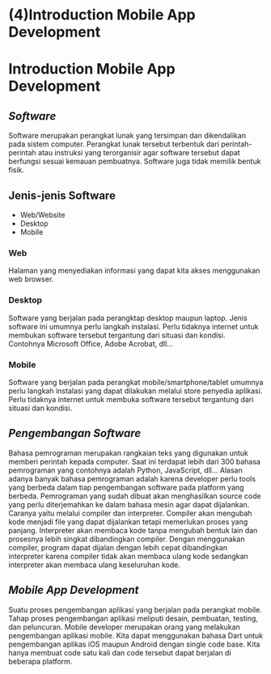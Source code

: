 # (4)Introduction Mobile App Development
# Introduction Mobile App Development
## _Software_




Software merupakan perangkat lunak yang tersimpan dan dikendalikan pada sistem computer. Perangkat lunak tersebut terbentuk dari perintah-perintah atau instruksi yang terorganisir agar software tersebut dapat berfungsi sesuai kemauan pembuatnya. Software juga tidak memilik bentuk fisik.



## Jenis-jenis Software

- Web/Website
- Desktop
- Mobile
### Web
Halaman yang menyediakan informasi yang dapat kita akses menggunakan web browser. 
### Desktop
Software yang berjalan pada perangktap desktop maupun laptop. Jenis software ini umumnya perlu langkah instalasi. Perlu tidaknya internet untuk membukan software tersebut tergantung dari situasi dan kondisi. Contohnya Microsoft Office, Adobe Acrobat, dll…
### Mobile
Software yang berjalan pada perangkat mobile/smartphone/tablet umumnya perlu langkah instalasi yang dapat dilakukan melalui store penyedia aplikasi. Perlu tidaknya internet untuk membuka software tersebut tergantung dari situasi dan kondisi. 

## _Pengembangan Software_
Bahasa pemrograman merupakan rangkaian teks yang digunakan untuk memberi perintah kepada computer. Saat ini terdapat lebih dari 300 bahasa pemrograman yang contohnya adalah Python, JavaScript, dll… Alasan adanya banyak bahasa pemrograman adalah karena developer perlu tools yang berbeda dalam tiap pengembangan software pada platform yang berbeda.
Pemrograman yang sudah dibuat akan menghasilkan source code yang perlu diterjemahkan ke dalam bahasa mesin agar dapat dijalankan. Caranya yaitu melalui compiler dan interpreter. Compiler akan mengubah kode menjadi file yang dapat dijalankan tetapi memerlukan proses yang panjang. Interpreter akan membaca kode tanpa mengubah bentuk lain dan prosesnya lebih singkat dibandingkan compiler. Dengan menggunakan compiler, program dapat dijalan dengan lebih cepat dibandingkan interpreter karena compiler tidak akan membaca ulang kode sedangkan interpreter akan membaca ulang keseluruhan kode.
## _Mobile App Development_
Suatu proses pengembangan aplikasi yang berjalan pada perangkat mobile. Tahap proses pengembangan aplikasi meliputi desain, pembuatan, testing, dan peluncuran. Mobile developer merupakan orang yang melakukan pengembangan aplikasi mobile. 
Kita dapat menggunakan bahasa Dart untuk pengembangan aplikas iOS maupun Android dengan single code base. Kita hanya membuat code satu kali dan code tersebut dapat berjalan di beberapa platform.




